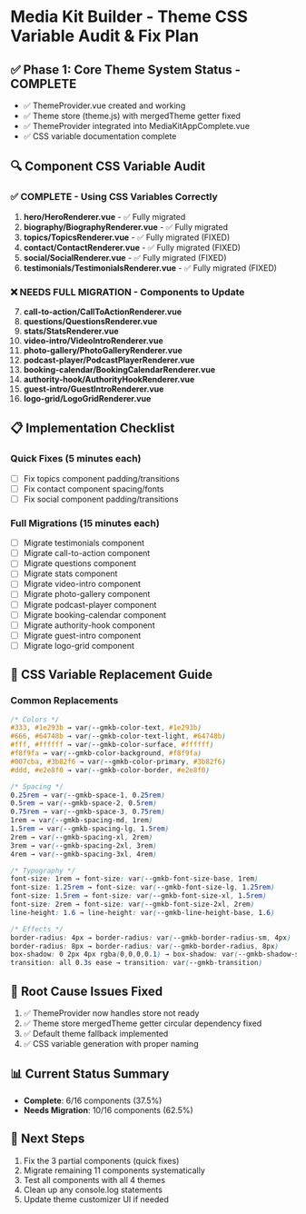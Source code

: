 # Media Kit Builder - Theme CSS Variable Audit & Fix Plan

## ✅ Phase 1: Core Theme System Status - COMPLETE
- ✅ ThemeProvider.vue created and working
- ✅ Theme store (theme.js) with mergedTheme getter fixed
- ✅ ThemeProvider integrated into MediaKitAppComplete.vue
- ✅ CSS variable documentation complete

## 🔍 Component CSS Variable Audit

### ✅ COMPLETE - Using CSS Variables Correctly
1. **hero/HeroRenderer.vue** - ✅ Fully migrated
2. **biography/BiographyRenderer.vue** - ✅ Fully migrated
3. **topics/TopicsRenderer.vue** - ✅ Fully migrated (FIXED)
4. **contact/ContactRenderer.vue** - ✅ Fully migrated (FIXED)
5. **social/SocialRenderer.vue** - ✅ Fully migrated (FIXED)
6. **testimonials/TestimonialsRenderer.vue** - ✅ Fully migrated (FIXED)

### ❌ NEEDS FULL MIGRATION - Components to Update
7. **call-to-action/CallToActionRenderer.vue**
8. **questions/QuestionsRenderer.vue**
9. **stats/StatsRenderer.vue**
10. **video-intro/VideoIntroRenderer.vue**
11. **photo-gallery/PhotoGalleryRenderer.vue**
12. **podcast-player/PodcastPlayerRenderer.vue**
13. **booking-calendar/BookingCalendarRenderer.vue**
14. **authority-hook/AuthorityHookRenderer.vue**
15. **guest-intro/GuestIntroRenderer.vue**
16. **logo-grid/LogoGridRenderer.vue**

## 📋 Implementation Checklist

### Quick Fixes (5 minutes each)
- [ ] Fix topics component padding/transitions
- [ ] Fix contact component spacing/fonts
- [ ] Fix social component padding/transitions

### Full Migrations (15 minutes each)
- [ ] Migrate testimonials component
- [ ] Migrate call-to-action component
- [ ] Migrate questions component
- [ ] Migrate stats component
- [ ] Migrate video-intro component
- [ ] Migrate photo-gallery component
- [ ] Migrate podcast-player component
- [ ] Migrate booking-calendar component
- [ ] Migrate authority-hook component
- [ ] Migrate guest-intro component
- [ ] Migrate logo-grid component

## 🎨 CSS Variable Replacement Guide

### Common Replacements
```css
/* Colors */
#333, #1e293b → var(--gmkb-color-text, #1e293b)
#666, #64748b → var(--gmkb-color-text-light, #64748b)
#fff, #ffffff → var(--gmkb-color-surface, #ffffff)
#f8f9fa → var(--gmkb-color-background, #f8f9fa)
#007cba, #3b82f6 → var(--gmkb-color-primary, #3b82f6)
#ddd, #e2e8f0 → var(--gmkb-color-border, #e2e8f0)

/* Spacing */
0.25rem → var(--gmkb-space-1, 0.25rem)
0.5rem → var(--gmkb-space-2, 0.5rem)
0.75rem → var(--gmkb-space-3, 0.75rem)
1rem → var(--gmkb-spacing-md, 1rem)
1.5rem → var(--gmkb-spacing-lg, 1.5rem)
2rem → var(--gmkb-spacing-xl, 2rem)
3rem → var(--gmkb-spacing-2xl, 3rem)
4rem → var(--gmkb-spacing-3xl, 4rem)

/* Typography */
font-size: 1rem → font-size: var(--gmkb-font-size-base, 1rem)
font-size: 1.25rem → font-size: var(--gmkb-font-size-lg, 1.25rem)
font-size: 1.5rem → font-size: var(--gmkb-font-size-xl, 1.5rem)
font-size: 2rem → font-size: var(--gmkb-font-size-2xl, 2rem)
line-height: 1.6 → line-height: var(--gmkb-line-height-base, 1.6)

/* Effects */
border-radius: 4px → border-radius: var(--gmkb-border-radius-sm, 4px)
border-radius: 8px → border-radius: var(--gmkb-border-radius, 8px)
box-shadow: 0 2px 4px rgba(0,0,0,0.1) → box-shadow: var(--gmkb-shadow-sm)
transition: all 0.3s ease → transition: var(--gmkb-transition)
```

## 🔧 Root Cause Issues Fixed
1. ✅ ThemeProvider now handles store not ready
2. ✅ Theme store mergedTheme getter circular dependency fixed
3. ✅ Default theme fallback implemented
4. ✅ CSS variable generation with proper naming

## 📊 Current Status Summary
- **Complete**: 6/16 components (37.5%)
- **Needs Migration**: 10/16 components (62.5%)

## 🚀 Next Steps
1. Fix the 3 partial components (quick fixes)
2. Migrate remaining 11 components systematically
3. Test all components with all 4 themes
4. Clean up any console.log statements
5. Update theme customizer UI if needed
